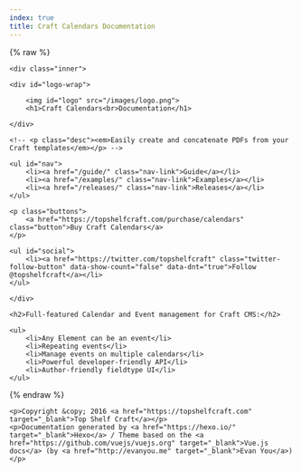 ```yaml
---
index: true
title: Craft Calendars Documentation
---
```


{% raw %}

<div id="hero">

	<div class="inner">

	<div id="logo-wrap">

		<img id="logo" src="/images/logo.png">
		<h1>Craft Calendars<br>Documentation</h1>

	</div>

	<!-- <p class="desc"><em>Easily create and concatenate PDFs from your Craft templates</em></p> -->

	<ul id="nav">
		<li><a href="/guide/" class="nav-link">Guide</a></li>
		<li><a href="/examples/" class="nav-link">Examples</a></li>
		<li><a href="/releases/" class="nav-link">Releases</a></li>
	</ul>

	<p class="buttons">
		<a href="https://topshelfcraft.com/purchase/calendars" class="button">Buy Craft Calendars</a>
	</p>

	<ul id="social">
		<li><a href="https://twitter.com/topshelfcraft" class="twitter-follow-button" data-show-count="false" data-dnt="true">Follow @topshelfcraft</a></li>
	</ul>

	</div>

</div>

<div id="why">

	<h2>Full-featured Calendar and Event management for Craft CMS:</h2>
    
    <ul>
	    <li>Any Element can be an event</li>
	    <li>Repeating events</li>
	    <li>Manage events on multiple calendars</li>
	    <li>Powerful developer-friendly API</li>
	    <li>Author-friendly fieldtype UI</li>
	</ul>
    
</div>

{% endraw %}

<div id="footer">

	<p>Copyright &copy; 2016 <a href="https://topshelfcraft.com" target="_blank">Top Shelf Craft</a></p>
	<p>Documentation generated by <a href="https://hexo.io/" target="_blank">Hexo</a> / Theme based on the <a href="https://github.com/vuejs/vuejs.org" target="_blank">Vue.js docs</a> (by <a href="http://evanyou.me" target="_blank">Evan You</a>)</p>

</div>

<!-- Twitter follow button script -->
<script>!function(d,s,id){var js,fjs=d.getElementsByTagName(s)[0],p=/^http:/.test(d.location)?'http':'https';if(!d.getElementById(id)){js=d.createElement(s);js.id=id;js.src=p+'://platform.twitter.com/widgets.js';fjs.parentNode.insertBefore(js,fjs);}}(document, 'script', 'twitter-wjs');</script>


